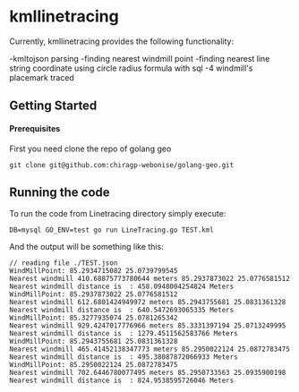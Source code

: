 # kmllinetracing

Currently,  kmllinetracing provides the following functionality:

-kmltojson parsing
-finding nearest windmill point 
-finding nearest line string coordinate using circle radius formula with sql
-4 windmill's placemark traced

## Getting Started

#### Prerequisites

First you need clone the repo of golang geo

```
git clone git@github.com:chiragp-webonise/golang-geo.git
```

## Running the code

To run the code from Linetracing directory simply execute:

```
DB=mysql GO_ENV=test go run LineTracing.go TEST.kml
```

And the output will be something like this:

```
// reading file ./TEST.json
WindMillPoint: 85.2934715082 25.0739799545
Nearest windmill 410.68875773780644 meters 85.2937873022 25.0776581512
Nearest windmill distance is  : 458.0948004254824 Meters
WindMillPoint: 85.2937873022 25.0776581512
Nearest windmill 612.6801424949972 meters 85.2943755681 25.0831361328
Nearest windmill distance is  : 640.5472693065335 Meters
WindMillPoint: 85.3277935074 25.0781265342
Nearest windmill 929.4247017776966 meters 85.3331397194 25.0713249995
Nearest windmill distance is  : 1279.4511562583766 Meters
WindMillPoint: 85.2943755681 25.0831361328
Nearest windmill 465.41452138347773 meters 85.2950022124 25.0872783475
Nearest windmill distance is  : 495.38087872066933 Meters
WindMillPoint: 85.2950022124 25.0872783475
Nearest windmill 702.6446780077495 meters 85.2950733563 25.0935900198
Nearest windmill distance is  : 824.9538595726046 Meters
```


